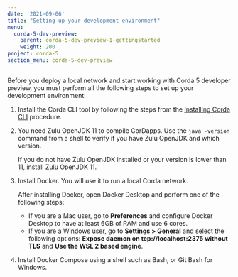 ```yaml
---
date: '2021-09-06'
title: "Setting up your development environment"
menu:
  corda-5-dev-preview:
    parent: corda-5-dev-preview-1-gettingstarted
    weight: 200
project: corda-5
section_menu: corda-5-dev-preview
---
```


Before you deploy a local network and start working with Corda 5 developer preview, you must perform all the following steps to set up your development environment:

1.	Install the Corda CLI tool by following the steps from the [Installing Corda CLI](../corda-cli/installing-corda-cli.md) procedure.

2. You need Zulu OpenJDK 11 to compile CorDapps. Use the `java -version` command from a shell to verify if you have Zulu OpenJDK and which version.

   If you do not have Zulu OpenJDK installed or your version is lower than 11, install Zulu OpenJDK 11.

3. Install Docker. You will use it to run a local Corda network.

   After installing Docker, open Docker Desktop and perform one of the following steps:

    * If you are a Mac user, go to **Preferences** and configure Docker Desktop to have at least 6GB of RAM and use 6 cores.
    * If you are a Windows user, go to **Settings > General** and select the following options: **Expose daemon on tcp://localhost:2375 without TLS** and **Use the WSL 2 based engine**.

4. Install Docker Compose using a shell such as Bash, or Git Bash for Windows.
